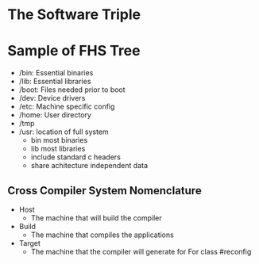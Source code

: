 # The Software Triple

# Sample of FHS Tree
- /bin: Essential binaries
- /lib: Essential libraries
- /boot: Files needed prior to boot
- /dev: Device drivers
- /etc: Machine specific config
- /home: User directory
- /tmp
- /usr: location of full system
	- bin most binaries
	- lib most libraries
	- include standard c headers
	- share achitecture independent data
## Cross Compiler System Nomenclature
- Host
	- The machine that will build the compiler
- Build
	- The machine that compiles the applications
- Target
	- The machine that the compiler will generate for
For class #reconfig